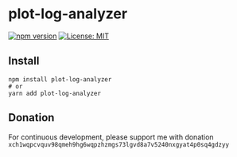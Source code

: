 # plot-log-analyzer
[![npm version](https://badge.fury.io/js/plot-log-analyzer.svg)](https://badge.fury.io/js/plot-log-analyzer) [![License: MIT](https://img.shields.io/badge/License-MIT-yellow.svg)](https://opensource.org/licenses/MIT)

## Install
```
npm install plot-log-analyzer
# or
yarn add plot-log-analyzer
```

## Donation
For continuous development, please support me with donation
`xch1wqpcvquv98qmeh9hg6wqpzhzmgs73lgvd8a7v5240nxgyat4p0sq4gdzyy`
